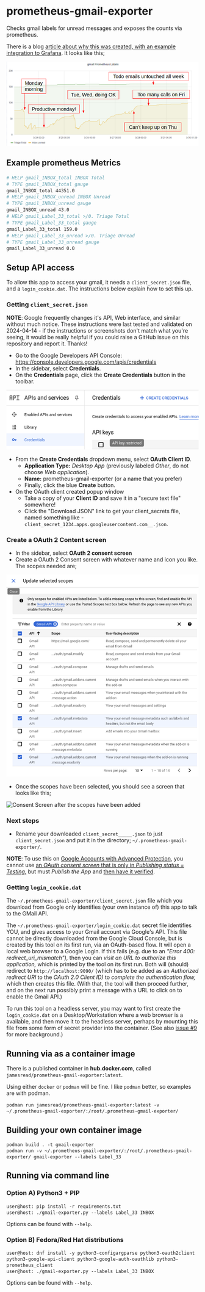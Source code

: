 # prometheus-gmail-exporter

Checks gmail labels for unread messages and exposes the counts via prometheus.

There is a blog [article about why this was created, with an example integration to Grafana](https://medium.com/james-reads-public-cloud-technology-blog/watching-gmail-labels-with-prometheus-grafana-87b6745acd48). It looks like this;

![Grafana screenshot](doc/grafanaScreenshot.png)

## Example prometheus Metrics

```sh
# HELP gmail_INBOX_total INBOX Total
# TYPE gmail_INBOX_total gauge
gmail_INBOX_total 44351.0
# HELP gmail_INBOX_unread INBOX Unread
# TYPE gmail_INBOX_unread gauge
gmail_INBOX_unread 43.0
# HELP gmail_Label_33_total >/0. Triage Total
# TYPE gmail_Label_33_total gauge
gmail_Label_33_total 159.0
# HELP gmail_Label_33_unread >/0. Triage Unread
# TYPE gmail_Label_33_unread gauge
gmail_Label_33_unread 0.0
```

## Setup API access

To allow this app to access your gmail, it needs a `client_secret.json` file, and a `login_cookie.dat`. The instructions below explain how to set this up.

### Getting `client_secret.json`

**NOTE**: Google frequently changes it's API, Web interface, and similar without much notice. These instructions were last tested and validated on 2024-04-14 - if the instructions or screenshots don't match what you're seeing, it would be really helpful if you could raise a GitHub issue on this repository and report it. Thanks!

* Go to the Google Developers API Console: https://console.developers.google.com/apis/credentials
* In the sidebar, select **Credentials**. 
* On the **Credentials** page, click the **Create Credentials** button in the toolbar.

![Create credentials](doc/createCredentials.png)
 
* From the **Create Credentials** dropdown menu, select **OAuth Client ID**.
  * **Application Type:** _Desktop App_ (previously labeled _Other_, do not choose _Web application_).
  * **Name:** prometheus-gmail-exporter (or a name that you prefer)
  * Finally, click the blue **Create** button.
* On the OAuth client created popup window
  * Take a copy of your **Client ID** and save it in a "secure text file" somewhere!
  * Click the "Download JSON" link to get your client_secrets file, named something like - `client_secret_1234.apps.googleusercontent.com__.json`.

### Create a OAuth 2 Content screen

* In the sidebar, select **OAuth 2 consent screen**
* Create a OAuth 2 Consent screen with whatever name and icon you like. The scopes needed are;

![Consent Screen](doc/consentScreenScopes.png)

* Once the scopes have been selected, you should see a screen that looks like this;

![Consent Screen after the scopes have been added](doc/consentScreenScopesAdded.png)

### Next steps

* Rename your downloaded `client_secret_____.json` to just `client_secret.json`
  and put it in the directory; `~/.prometheus-gmail-exporter/`.

**NOTE**: To use this on [Google Accounts with Advanced Protection](https://landing.google.com/advancedprotection/), you cannot use [an _OAuth consent screen_ that is only in _Publishing status = Testing_,](https://support.google.com/cloud/answer/10311615) but must _Publish the App_ and [then have it verified](https://support.google.com/cloud/answer/9110914).

### Getting `login_cookie.dat`

The `~/.prometheus-gmail-exporter/client_secret.json` file which you download from Google only identifies (your own instance of) this app to talk to the GMail API.

The `~/.prometheus-gmail-exporter/login_cookie.dat` secret file identifies YOU, and gives access to your Gmail account via Google's API. This file cannot be directly downloaded from the Google Cloud Console, but is created by this tool on its first run, via an OAuth-based flow. It will open a local web browser to a Google Login. If this fails (e.g. due to an _"Error 400: redirect_uri_mismatch"),_ then you can _visit an URL to authorize this application,_ which is printed by the tool on its first run. Both will (should) redirect to `http://localhost:9090/` (which has to be added as an _Authorized redirect URI_ to the _OAuth 2.0 Client ID)_ to _complete the authentication flow,_ which then creates this file. (With that, the tool will then proceed further, and on the next run possibly print a message with a URL to click on to enable the Gmail API.)

To run this tool on a headless server, you may want to first create the `login_cookie.dat` on a Desktop/Workstation where a web browser is a available, and then move it to the headless server, perhaps by mounting this file from some form of secret provider into the container. (See also [issue #9](https://github.com/jamesread/prometheus-gmail-exporter/issues/9) for more background.)

## Running via as a container image

There is a published container in **hub.docker.com**, called `jamesread/prometheus-gmail-exporter:latest`.

Using either `docker` or `podman` will be fine. I like `podman` better, so
examples are with podman.

```
podman run jamesread/prometheus-gmail-exporter:latest -v ~/.prometheus-gmail-exporter/:/root/.prometheus-gmail-exporter/
```

## Building your own container image

```
podman build . -t gmail-exporter
podman run -v ~/.prometheus-gmail-exporter/:/root/.prometheus-gmail-exporter/ gmail-exporter --labels Label_33
```

## Running via command line

### Option A) Python3 + PIP

```
user@host: pip install -r requirements.txt
user@host: ./gmail-exporter.py --labels Label_33 INBOX
```

Options can be found with `--help`.

### Option B) Fedora/Red Hat distributions

```
user@host: dnf install -y python3-configargparse python3-oauth2client python3-google-api-client python3-google-auth-oauthlib python3-prometheus_client
user@host: ./gmail-exporter.py --labels Label_33 INBOX
```

Options can be found with `--help`.
